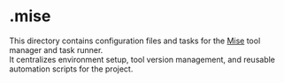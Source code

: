 # .mise

This directory contains configuration files and tasks for the [Mise](https://mise.jdx.dev/) tool manager and task runner.  
It centralizes environment setup, tool version management, and reusable automation scripts for the project.
